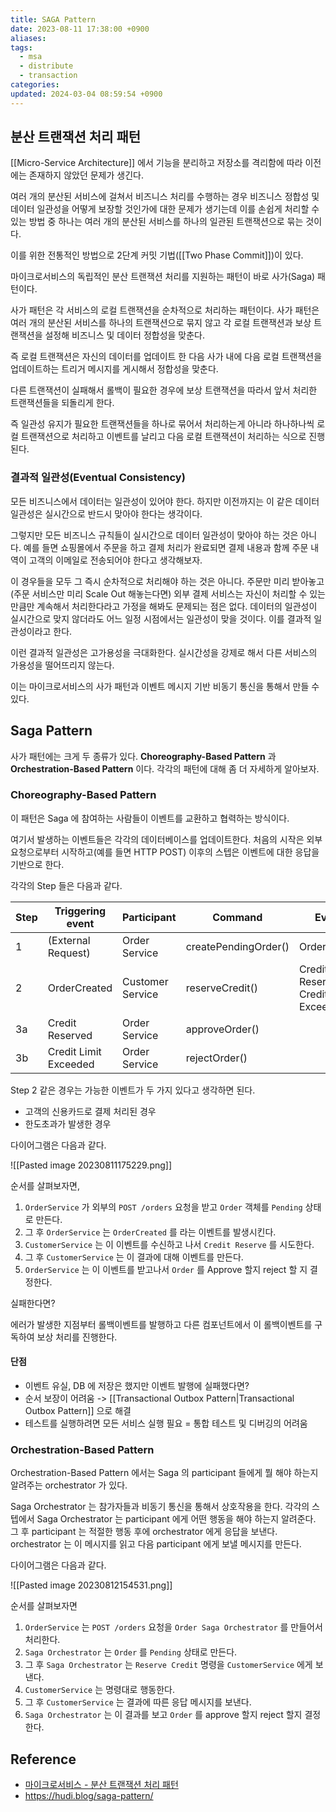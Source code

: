 ```yaml
---
title: SAGA Pattern
date: 2023-08-11 17:38:00 +0900
aliases: 
tags:
  - msa
  - distribute
  - transaction
categories: 
updated: 2024-03-04 08:59:54 +0900
---
```


## 분산 트랜잭션 처리 패턴

[[Micro-Service Architecture]] 에서 기능을 분리하고 저장소를 격리함에 따라 이전에는 존재하지 않았던 문제가 생긴다.

여러 개의 분산된 서비스에 걸쳐서 비즈니스 처리를 수행하는 경우 비즈니스 정합성 및 데이터 일관성을 어떻게 보장할 것인가에 대한 문제가 생기는데 이를 손쉽게 처리할 수 있는 방법 중 하나는 여러 개의 분산된 서비스를 하나의 일관된 트랜잭션으로 묶는 것이다.

이를 위한 전통적인 방법으로 2단계 커밋 기법([[Two Phase Commit]])이 있다.

마이크로서비스의 독립적인 분산 트랜잭션 처리를 지원하는 패턴이 바로 사가(Saga) 패턴이다.

사가 패턴은 각 서비스의 로컬 트랜잭션을 순차적으로 처리하는 패턴이다. 사가 패턴은 여러 개의 분산된 서비스를 하나의 트랜잭션으로 묶지 않고 각 로컬 트랜잭션과 보상 트랜잭션을 설정해 비즈니스 및 데이터 정합성을 맞춘다.

즉 로컬 트랜잭션은 자신의 데이터를 업데이트 한 다음 사가 내에 다음 로컬 트랜잭션을 업데이트하는 트리거 메시지를 게시해서 정합성을 맞춘다.

다른 트랜잭션이 실패해서 롤백이 필요한 경우에 보상 트랜잭션을 따라서 앞서 처리한 트랜잭션들을 되돌리게 한다.

즉 일관성 유지가 필요한 트랜잭션들을 하나로 묶어서 처리하는게 아니라 하나하나씩 로컬 트랜잭션으로 처리하고 이벤트를 날리고 다음 로컬 트랜잭션이 처리하는 식으로 진행된다.

### 결과적 일관성(Eventual Consistency)

모든 비즈니스에서 데이터는 일관성이 있어야 한다. 하지만 이전까지는 이 같은 데이터 일관성은 실시간으로 반드시 맞아야 한다는 생각이다.

그렇지만 모든 비즈니스 규칙들이 실시간으로 데이터 일관성이 맞아야 하는 것은 아니다. 예를 들면 쇼핑몰에서 주문을 하고 결제 처리가 완료되면 결제 내용과 함께 주문 내역이 고객의 이메일로 전송되어야 한다고 생각해보자.

이 경우들을 모두 그 즉시 순차적으로 처리해야 하는 것은 아니다. 주문만 미리 받아놓고(주문 서비스만 미리 Scale Out 해놓는다면) 외부 결제 서비스는 자신이 처리할 수 있는 만큼만 계속해서 처리한다라고 가정을 해봐도 문제되는 점은 없다. 데이터의 일관성이 실시간으로 맞지 않더라도 어느 일정 시점에서는 일관성이 맞을 것이다. 이를 결과적 일관성이라고 한다.

이런 결과적 일관성은 고가용성을 극대화한다. 실시간성을 강제로 해서 다른 서비스의 가용성을 떨어뜨리지 않는다.

이는 마이크로서비스의 사가 패턴과 이벤트 메시지 기반 비동기 통신을 통해서 만들 수 있다.

## Saga Pattern

사가 패턴에는 크게 두 종류가 있다. **Choreography-Based Pattern** 과 **Orchestration-Based Pattern** 이다. 각각의 패턴에 대해 좀 더 자세하게 알아보자.

### Choreography-Based Pattern

이 패턴은 Saga 에 참여하는 사람들이 이벤트를 교환하고 협력하는 방식이다.

여기서 발생하는 이벤트들은 각각의 데이터베이스를 업데이트한다. 처음의 시작은 외부 요청으로부터 시작하고(예를 들면 HTTP POST) 이후의 스텝은 이벤트에 대한 응답을 기반으로 한다.

각각의 Step 들은 다음과 같다.

| Step | Triggering event      | Participant      | Command              | Events                                 |
| ---- | --------------------- | ---------------- | -------------------- | -------------------------------------- |
| 1    | (External Request)    | Order Service    | createPendingOrder() | OrderCreated                           |
| 2    | OrderCreated          | Customer Service | reserveCredit()      | Credit Reserved, Credit Limit Exceeded |
| 3a   | Credit Reserved       | Order Service    | approveOrder()       |                                        |
| 3b   | Credit Limit Exceeded | Order Service    | rejectOrder()        |                                        |

Step 2 같은 경우는 가능한 이벤트가 두 가지 있다고 생각하면 된다.

- 고객의 신용카드로 결제 처리된 경우
- 한도초과가 발생한 경우

다이어그램은 다음과 같다.

![[Pasted image 20230811175229.png]]

순서를 살펴보자면,

1. `OrderService` 가 외부의 `POST /orders` 요청을 받고 `Order` 객체를 `Pending` 상태로 만든다.
2. 그 후 `OrderService` 는 `OrderCreated` 를 라는 이벤트를 발생시킨다.
3. `CustomerService` 는 이 이벤트를 수신하고 나서 `Credit Reserve` 를 시도한다.
4. 그 후 `CustomerService` 는 이 결과에 대해 이벤트를 만든다.
5. `OrderService` 는 이 이벤트를 받고나서 `Order` 를 Approve 할지 reject 할 지 결정한다.

실패한다면?

에러가 발생한 지점부터 롤백이벤트를 발행하고 다른 컴포넌트에서 이 롤백이벤트를 구독하여 보상 처리를 진행한다.

#### 단점

- 이벤트 유실, DB 에 저장은 했지만 이벤트 발행에 실패했다면?
- 순서 보장이 어려움 -> [[Transactional Outbox Pattern|Transactional Outbox Pattern]] 으로 해결
- 테스트를 실행하려면 모든 서비스 실행 필요 = 통합 테스트 및 디버깅의 어려움

### Orchestration-Based Pattern

Orchestration-Based Pattern 에서는 Saga 의 participant 들에게 뭘 해야 하는지 알려주는 orchestrator 가 있다.

Saga Orchestrator 는 참가자들과 비동기 통신을 통해서 상호작용을 한다. 각각의 스텝에서 Saga Orchestrator 는 participant 에게 어떤 행동을 해야 하는지 알려준다. 그 후 participant 는 적절한 행동 후에 orchestrator 에게 응답을 보낸다. orchestrator 는 이 메시지를 읽고 다음 participant 에게 보낼 메시지를 만든다.

다이어그램은 다음과 같다.

![[Pasted image 20230812154531.png]]

순서를 살펴보자면

1. `OrderService` 는 `POST /orders` 요청을 `Order Saga Orchestrator` 를 만들어서 처리한다.
2. `Saga Orchestrator` 는 `Order` 를 `Pending` 상태로 만든다.
3. 그 후 `Saga Orchestrator` 는 `Reserve Credit` 명령을 `CustomerService` 에게 보낸다.
4. `CustomerService` 는 명령대로 행동한다.
5. 그 후 `CustomerService` 는 결과에 따른 응답 메시지를 보낸다.
6. `Saga Orchestrator` 는 이 결과를 보고 `Order` 를 approve 할지 reject 할지 결정한다.

## Reference

- [마이크로서비스 - 분산 트랜잭션 처리 패턴](https://velog.io/@youngerjesus/%EB%A7%88%EC%9D%B4%ED%81%AC%EB%A1%9C%EC%84%9C%EB%B9%84%EC%8A%A4-%ED%8C%A8%ED%84%B4-%EB%B6%84%EC%82%B0-%ED%8A%B8%EB%9E%9C%EC%9E%AD%EC%85%98-%EC%B2%98%EB%A6%AC)
- https://hudi.blog/saga-pattern/
